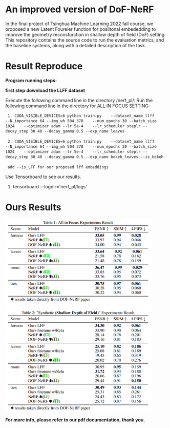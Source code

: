 # An improved version of DoF-NeRF
In the final project of Tsinghua Machine Learning 2022 fall course, we proposed a new Latent Foureier function for posiitonal embededding to improve the geometry reconsturction in shallow depth of field (DoF) setting. This repository contains the source code to run the evaluation metrics, and the baseline systems, along with a detailed description of the task. 

# Result Reproduce
**Program running steps:** 

**first step**
**download the LLFF dataset**

Execute the following command line in the directory /nerf_pl/: Run the following command line in the directory for ALL IN FOCUS SETTING:
```
 1. CUDA_VISIBLE_DEVICES=6 python train.py    --dataset_name llff      --N_importance 64 --img_wh 504 378    --num_epochs 30 --batch_size 1024    --optimizer adam --lr 5e-4    --lr_scheduler steplr --decay_step 30 40 --decay_gamma 0.5 --exp_name leaves

 2. CUDA_VISIBLE_DEVICES=6 python train.py    --dataset_name llff      --N_importance 64 --img_wh 504 378    --num_epochs 30 --batch_size 1024    --optimizer adam --lr 5e-4    --lr_scheduler steplr --decay_step 30 40 --decay_gamma 0.5 --exp_name bokeh_leaves --is_bokeh  

 add --is_LFF for our proposed lff embeddings
```


Use Tensorboard to see our results.
1. tensorboard --logdir='nerf_pl/logs'


# Ours Results
![image info](./result.PNG)

**For more info, please refer to our pdf documentation, thank you.**